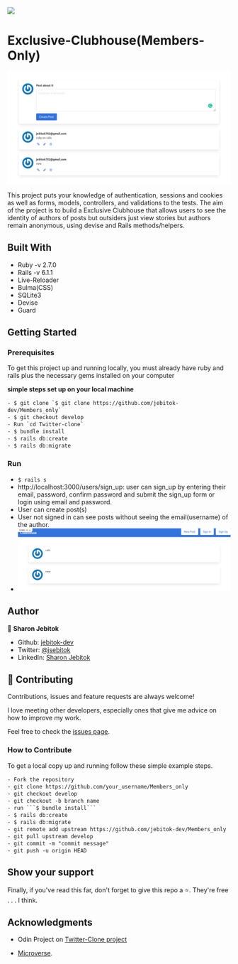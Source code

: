![](https://img.shields.io/badge/Microverse-blueviolet)

# Exclusive-Clubhouse(Members-Only)

![screenshot](./app/assets/images/clubhse1.png)

This project puts your knowledge of authentication, sessions and cookies as well as forms, models, controllers, and validations to the tests. The aim of the project is to build a Exclusive Clubhouse that allows users to see the identity of authors of posts but outsiders just view stories but authors remain anonymous, using devise and Rails methods/helpers.

## Built With

- Ruby -v 2.7.0
- Rails -v 6.1.1
- Live-Reloader
- Bulma(CSS)
- SQLite3
- Devise
- Guard

## Getting Started

### Prerequisites

To get this project up and running locally, you must already have ruby and rails plus the necessary gems installed on your computer

**simple steps set up on your local machine**

```
- $ git clone `$ git clone https://github.com/jebitok-dev/Members_only`
- $ git checkout develop
- Run `cd Twitter-clone`
- $ bundle install
- $ rails db:create
- $ rails db:migrate
```

### Run

- `$ rails s `
- http://localhost:3000/users/sign_up: user can sign_up by entering their email, password, confirm password and submit the sign_up form or login using email and password.
- User can create post(s)
- User not signed in can see posts without seeing the email(username) of the author.
- ![screenshot](./app/assets/images/TwitterClone1.png)

## Author

👤 **Sharon Jebitok**

- Github: [jebitok-dev](https://github.com/jebitok-dev)
- Twitter: [@jsebitok](https://twitter.com/jsebitok)
- LinkedIn: [Sharon Jebitok](https://www.linkedin.com/in/sharon-jebitok/)

## 🤝 Contributing

Contributions, issues and feature requests are always welcome!

I love meeting other developers, especially ones that give me advice on how to improve my work.

Feel free to check the [issues page](https://github.com/jebitok-dev/Members_only/issues).

### How to Contribute

To get a local copy up and running follow these simple example steps.

````
- Fork the repository
- git clone https://github.com/your_username/Members_only
- git checkout develop
- git checkout -b branch name
- run ```$ bundle install```
- $ rails db:create
- $ rails db:migrate
- git remote add upstream https://github.com/jebitok-dev/Members_only
- git pull upstream develop
- git commit -m "commit message"
- git push -u origin HEAD
````

## Show your support

Finally, if you've read this far, don't forget to give this repo a ⭐️. They're free . . . I think.

## Acknowledgments

- Odin Project on [Twitter-Clone project](https://www.theodinproject.com/courses/ruby-on-rails/lessons/authentication)

- [Microverse](https://microverse.org).

<!-- ## 📝 License -->
